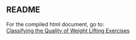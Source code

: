 ## README

For the compiled html document, go to:  
[Classifying the Quality of Weight Lifting Exercises](http://mercret.github.io/Machine-Learning-Project)
